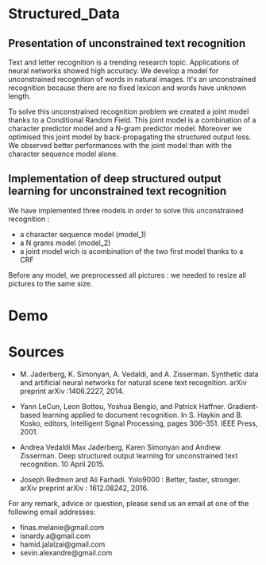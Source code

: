 


# Structured_Data

## Presentation of unconstrained text recognition 

Text and letter recognition is a trending research topic. Applications of neural networks showed high accuracy. We develop a model for unconstrained recognition of words in natural images. It's an unconstrained recognition because there are no fixed lexicon and words have unknown length. 

To solve this unconstrained recognition problem we created a joint model thanks to a Conditional Random Field. This joint model is a combination of a character predictor model and a N-gram predictor model. Moreover we optimised this joint model by back-propagating the structured output loss. We observed better performances with the joint model than with the character sequence model alone.

## Implementation of deep structured output learning for unconstrained text recognition

We have implemented three models in order to solve this unconstrained recognition :
- a character sequence model (model_1)
- a N grams model (model_2)
- a joint model wich is acombination of the two first model thanks to a CRF

Before any model, we preprocessed all pictures : we needed to resize all pictures to the same size. 

# Demo 

# Sources

- M. Jaderberg, K. Simonyan, A. Vedaldi, and A. Zisserman.  Synthetic data and artificial neural networks for natural scene text recognition. arXiv preprint arXiv :1406.2227, 2014.

- Yann LeCun, Leon Bottou, Yoshua Bengio, and Patrick Haffner. Gradient-based learning applied to document recognition. In S. Haykin and B. Kosko, editors, Intelligent Signal Processing, pages 306–351. IEEE Press, 2001.

- Andrea Vedaldi Max Jaderberg, Karen Simonyan and Andrew Zisserman. Deep structured output learning for unconstrained text recognition. 10 April 2015.

- Joseph  Redmon  and  Ali  Farhadi.    Yolo9000  :  Better,  faster,  stronger. arXiv  preprint arXiv : 1612.08242, 2016.



For any remark, advice or question, please send us an email at one of the following email addresses:

<ul>
<li> finas.melanie@gmail.com </li>
<li> isnardy.a@gmail.com </li>
<li> hamid.jalalzai@gmail.com </li>
<li> sevin.alexandre@gmail.com </li>
</ul>
